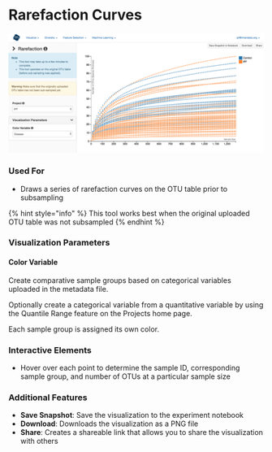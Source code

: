# Rarefaction Curves

![](.gitbook/assets/image%20%2817%29.png)

### Used For

* Draws a series of rarefaction curves on the OTU table prior to subsampling

{% hint style="info" %}
This tool works best when the original uploaded OTU table was not subsampled
{% endhint %}

### Visualization Parameters

#### Color Variable

Create comparative sample groups based on categorical variables uploaded in the metadata file. 

Optionally create a categorical variable from a quantitative variable by using the Quantile Range feature on the Projects home page. 

Each sample group is assigned its own color.

### Interactive Elements

* Hover over each point to determine the sample ID, corresponding sample group, and number of OTUs at a particular sample size

### Additional Features

* **Save Snapshot**: Save the visualization to the experiment notebook
* **Download**: Downloads the visualization as a PNG file
* **Share**: Creates a shareable link that allows you to share the visualization with others

